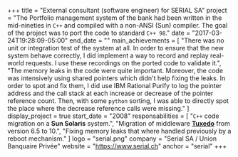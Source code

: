 +++
title = "External consultant (software engineer) for SERIAL SA"
project = "The Portfolio management system of the bank had been written in the mid-nineties in `C++` and compiled with a non-ANSI (Sun) compiler. The goal of the project was to port the code to standard `C++ 98`."
date = "2017-03-24T19:28:09-05:00"
end_date = ""
main_achievements = [
  "There was no unit or integration test of the system at all. In order to ensure that the new system behave correctly, I did implement a way to record and replay real-world requests. I use these recordings on the ported code to validate it.",
  "The memory leaks in the code were quite important. Moreover, the code was intensively using shared pointers which didn't help fixing the leaks. In order to spot and fix them, I did use IBM Rational Purify to log the pointer address and the call stack at each increase or decrease of the pointer reference count. Then, with some `python` sorting, I was able to directly spot the place where the decrease reference calls were missing."
]
display_project = true
start_date = "2008"
responsabilities = [
  "`C++` code migration on a **Sun Solaris** system.",
  "Migration of middleware [**Tuxedo**](http://www.oracle.com/technetwork/middleware/tuxedo/overview/index.html) from version 6.5 to 10.",
  "Fixing memory leaks that where handled previously by a reboot mechanism."
]
logo = "serial.png"
company = "Serial SA / Union Banquaire Privée"
website = "https://www.serial.ch"
anchor = "serial"
+++
